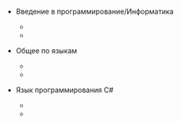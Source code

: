 + Введение в программирование/Информатика

	+
	+
	
+ Общее по языкам

	+
	+
	
+ Язык программирования C#

	+ 
	+